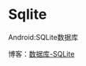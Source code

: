 # Sqlite

Android:SQLite数据库

博客：[数据库-SQLite](https://fanandjiu.com/%E6%95%B0%E6%8D%AE%E5%BA%93-Sqlite/)
